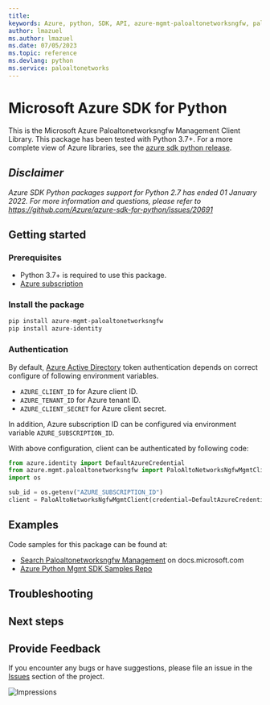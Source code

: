 ```yaml
---
title: 
keywords: Azure, python, SDK, API, azure-mgmt-paloaltonetworksngfw, paloaltonetworks
author: lmazuel
ms.author: lmazuel
ms.date: 07/05/2023
ms.topic: reference
ms.devlang: python
ms.service: paloaltonetworks
---
```

# Microsoft Azure SDK for Python

This is the Microsoft Azure Paloaltonetworksngfw Management Client Library.
This package has been tested with Python 3.7+.
For a more complete view of Azure libraries, see the [azure sdk python release](https://aka.ms/azsdk/python/all).

## _Disclaimer_

_Azure SDK Python packages support for Python 2.7 has ended 01 January 2022. For more information and questions, please refer to https://github.com/Azure/azure-sdk-for-python/issues/20691_

## Getting started

### Prerequisites

- Python 3.7+ is required to use this package.
- [Azure subscription](https://azure.microsoft.com/free/)

### Install the package

```bash
pip install azure-mgmt-paloaltonetworksngfw
pip install azure-identity
```

### Authentication

By default, [Azure Active Directory](https://aka.ms/awps/aad) token authentication depends on correct configure of following environment variables.

- `AZURE_CLIENT_ID` for Azure client ID.
- `AZURE_TENANT_ID` for Azure tenant ID.
- `AZURE_CLIENT_SECRET` for Azure client secret.

In addition, Azure subscription ID can be configured via environment variable `AZURE_SUBSCRIPTION_ID`.

With above configuration, client can be authenticated by following code:

```python
from azure.identity import DefaultAzureCredential
from azure.mgmt.paloaltonetworksngfw import PaloAltoNetworksNgfwMgmtClient
import os

sub_id = os.getenv("AZURE_SUBSCRIPTION_ID")
client = PaloAltoNetworksNgfwMgmtClient(credential=DefaultAzureCredential(), subscription_id=sub_id)
```

## Examples

Code samples for this package can be found at:
- [Search Paloaltonetworksngfw Management](/samples/browse/?languages=python&term=Getting%20started%20-%20Managing&terms=Getting%20started%20-%20Managing) on docs.microsoft.com
- [Azure Python Mgmt SDK Samples Repo](https://aka.ms/azsdk/python/mgmt/samples)


## Troubleshooting

## Next steps

## Provide Feedback

If you encounter any bugs or have suggestions, please file an issue in the
[Issues](https://github.com/Azure/azure-sdk-for-python/issues)
section of the project. 


![Impressions](https://azure-sdk-impressions.azurewebsites.net/api/impressions/azure-sdk-for-python%2Fazure-mgmt-paloaltonetworksngfw%2FREADME.png)

